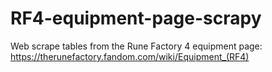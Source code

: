 # RF4-equipment-page-scrapy
Web scrape tables from the Rune Factory 4 equipment page: https://therunefactory.fandom.com/wiki/Equipment_(RF4)
